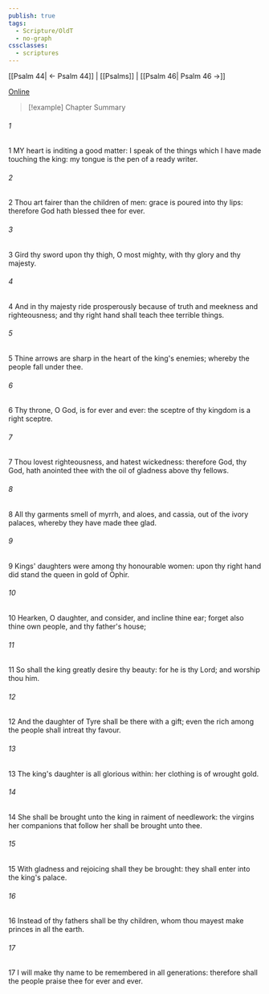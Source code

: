 ```yaml
---
publish: true
tags:
  - Scripture/OldT
  - no-graph
cssclasses:
  - scriptures
---
```

[[Psalm 44| ← Psalm 44]] | [[Psalms]] | [[Psalm 46| Psalm 46 →]]

[Online](https://churchofjesuschrist.org/study/scriptures/ot/ps/45?lang=eng)

>[!example] Chapter Summary
>
###### 1
1 MY heart is inditing a good matter: I speak of the things which I have made touching the king: my tongue is the pen of a ready writer.
###### 2
2 Thou art fairer than the children of men: grace is poured into thy lips: therefore God hath blessed thee for ever.
###### 3
3 Gird thy sword upon thy thigh, O most mighty, with thy glory and thy majesty.
###### 4
4 And in thy majesty ride prosperously because of truth and meekness and righteousness; and thy right hand shall teach thee terrible things.
###### 5
5 Thine arrows are sharp in the heart of the king's enemies; whereby the people fall under thee.
###### 6
6 Thy throne, O God, is for ever and ever: the sceptre of thy kingdom is a right sceptre.
###### 7
7 Thou lovest righteousness, and hatest wickedness: therefore God, thy God, hath anointed thee with the oil of gladness above thy fellows.
###### 8
8 All thy garments smell of myrrh, and aloes, and cassia, out of the ivory palaces, whereby they have made thee glad.
###### 9
9 Kings' daughters were among thy honourable women: upon thy right hand did stand the queen in gold of Ophir.
###### 10
10 Hearken, O daughter, and consider, and incline thine ear; forget also thine own people, and thy father's house;
###### 11
11 So shall the king greatly desire thy beauty: for he is thy Lord; and worship thou him.
###### 12
12 And the daughter of Tyre shall be there with a gift; even the rich among the people shall intreat thy favour.
###### 13
13 The king's daughter is all glorious within: her clothing is of wrought gold.
###### 14
14 She shall be brought unto the king in raiment of needlework: the virgins her companions that follow her shall be brought unto thee.
###### 15
15 With gladness and rejoicing shall they be brought: they shall enter into the king's palace.
###### 16
16 Instead of thy fathers shall be thy children, whom thou mayest make princes in all the earth.
###### 17
17 I will make thy name to be remembered in all generations: therefore shall the people praise thee for ever and ever.




